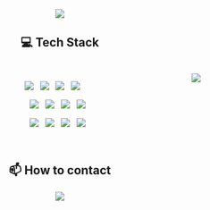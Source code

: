 <div align="center">
  <img src="https://capsule-render.vercel.app/api?type=waving&color=timeAuto&height=230&section=header&text=Hello%!%20I'm%20jiae&animation=fadeIn&fontSize=50&fontAlignY=35" />
  
  <h2>💻 Tech Stack</h2>
  <!--<h5> Techs that I've used at least once </h5>-->
  
  <br>
  
  <img align="right" src="https://github-readme-stats.vercel.app/api/top-langs/?username=jiae-kim&theme=dracula&layout=compact&langs_count=8"/>
  
  <p>
    <img src="https://img.shields.io/badge/Java-007396?style=flat&logo=Java&logoColor=white"/></a>&nbsp;&nbsp;
    <img src="https://img.shields.io/badge/HTML5-E34F26?style=flat&logo=html5&logoColor=white"/>&nbsp;&nbsp;
    <img src="https://img.shields.io/badge/CSS3-1572B6?style=flat&logo=css3&logoColor=white"/>&nbsp;&nbsp;
    <img src="https://img.shields.io/badge/JavaScript-gray?style=flat&logo=JavaScript&logoColor=F7DF1E"/>&nbsp;&nbsp;
  </p>
  <p>
    <img src="https://img.shields.io/badge/MySQL-4479A1?style=flat&logo=MySQL&logoColor=white"/>&nbsp;&nbsp;
    <img src="https://img.shields.io/badge/jQuery-0769AD?style=flat&logo=jQuery&logoColor=white"/></a>&nbsp;&nbsp;
    <img src="https://img.shields.io/badge/Spring-6DB33F?style=flat&logo=Spring&logoColor=white"/></a>&nbsp;&nbsp;
    <img src="https://img.shields.io/badge/Thymeleaf-005F0F?style=flat&logo=Thymeleaf&logoColor=white"/>&nbsp;&nbsp;
  </p>
  <p>
    <img src="https://img.shields.io/badge/Eclipse IDE-2C2255?style=flat&logo=Eclipse&logoColor=white"/>&nbsp;&nbsp;
    <img src="https://img.shields.io/badge/Gradle-02303A?style=flat&logo=Gradle&logoColor=white"/>&nbsp;&nbsp; 
    <img src="https://img.shields.io/badge/Bootstrap-7952B3?style=flat&logo=Bootstrap&logoColor=white"/>&nbsp;&nbsp; 
    <img src="https://img.shields.io/badge/Git-F05032?style=flat&logo=Git&logoColor=white"/>&nbsp;&nbsp;
  </p>
  <!--
  <p>
    <img src="https://img.shields.io/badge/Visual Studio Code-007ACC?style=flat&logo=Visual Studio Code&logoColor=white"/>&nbsp;&nbsp; 
    <img src="https://img.shields.io/badge/IntelliJ IDEA-gray?style=flat&logo=IntelliJ IDEA&logoColor=white"/>&nbsp;&nbsp; 
  </p>
 -->
 <!--
  <p>
    <img src="https://img.shields.io/badge/Apache Tomcat-F8DC75?style=flat&logo=Apache Tomcat&logoColor=white"/>&nbsp;&nbsp; 
  </p>
-->
  <br>

  <h2>📫 How to contact</h2>
  <a href="mailto:jiae9522@gmail.com"><img src="https://img.shields.io/badge/-jiae9522%40gmail.com-lightgreen?logo=Gmail&link=jiae9522@gmail.com"/></a>
  
  <br>
</div>




<!--
**jiae-kim/jiae-kim** is a ✨ _special_ ✨ repository because its `README.md` (this file) appears on your GitHub profile.

Here are some ideas to get you started:

- 🔭 I’m currently working on ...
- 🌱 I’m currently learning ...
- 👯 I’m looking to collaborate on ...
- 🤔 I’m looking for help with ...
- 💬 Ask me about ...
- 😄 Pronouns: ...
- ⚡ Fun fact: I was a swimmer 🐳🏊

  <h2>🍀 I love</h2>
  <p>⚽⚾ Sports &nbsp;&nbsp; 📽️ Movie &nbsp;&nbsp; 🎧 Music &nbsp;&nbsp; 🗺️ Traveling</p>

  <p>
    <img src="https://img.shields.io/badge/GitHub-gray?style=flat&logo=GitHub&logoColor=black"/>&nbsp;&nbsp;
    <img src="https://img.shields.io/badge/Notion-b4f5bd?style=flat&logo=Notion&logoColor=black"/>&nbsp;&nbsp;
    <img src="https://img.shields.io/badge/Notepad++-90E59A?style=flat&logo=notepad%2b%2b&logoColor=black" />&nbsp;&nbsp;
    <img src="https://img.shields.io/badge/Discord-5865F2?style=flat&logo=Discord&logoColor=black"/>&nbsp;&nbsp;
  </p>


-->



